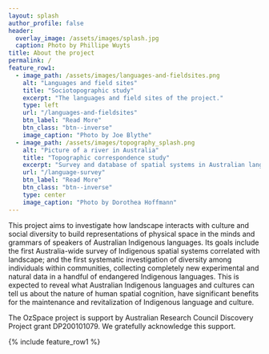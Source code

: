 ```yaml
---
layout: splash
author_profile: false
header:
  overlay_image: /assets/images/splash.jpg
  caption: Photo by Phillipe Wuyts
title: About the project
permalink: /
feature_row1:
  - image_path: /assets/images/languages-and-fieldsites.png
    alt: "Languages and field sites"
    title: "Sociotopographic study"
    excerpt: "The languages and field sites of the project."
    type: left
    url: "/languages-and-fieldsites"
    btn_label: "Read More"
    btn_class: "btn--inverse"
    image_caption: "Photo by Joe Blythe"
  - image_path: /assets/images/topography_splash.png
    alt: "Picture of a river in Australia"
    title: "Topographic correspondence study"
    excerpt: "Survey and database of spatial systems in Australian languages."
    url: "/language-survey"
    btn_label: "Read More"
    btn_class: "btn--inverse"
    type: center
    image_caption: "Photo by Dorothea Hoffmann"
---
```


This project aims to investigate how landscape interacts with culture and social diversity to build representations of physical space in the minds and grammars of speakers of Australian Indigenous languages. Its goals include the first Australia-wide survey of Indigenous spatial systems correlated with landscape; and the first systematic investigation of diversity among individuals within communities, collecting completely new experimental and natural data in a handful of endangered Indigenous languages. This is expected to reveal what Australian Indigenous languages and cultures can tell us about the nature of human spatial cognition, have significant benefits for the maintenance and revitalization of Indigenous language and culture.

The OzSpace project is support by Australian Research Council Discovery Project grant DP200101079. We gratefully acknowledge this support.

{% include feature_row1 %}
